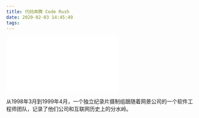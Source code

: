 ```yaml
---
title: 代码奔腾 Code Rush
date: 2020-02-03 14:45:49
tags:
---
```


<iframe src="//player.bilibili.com/player.html?aid=15989846&bvid=BV1rx411E7oW&cid=26090372&page=1" scrolling="no" border="0" frameborder="no" framespacing="0" allowfullscreen="true"> </iframe>

从1998年3月到1999年4月，一个独立纪录片摄制组跟随着网景公司的一个软件工程师团队，记录了他们公司和互联网历史上的分水岭。
